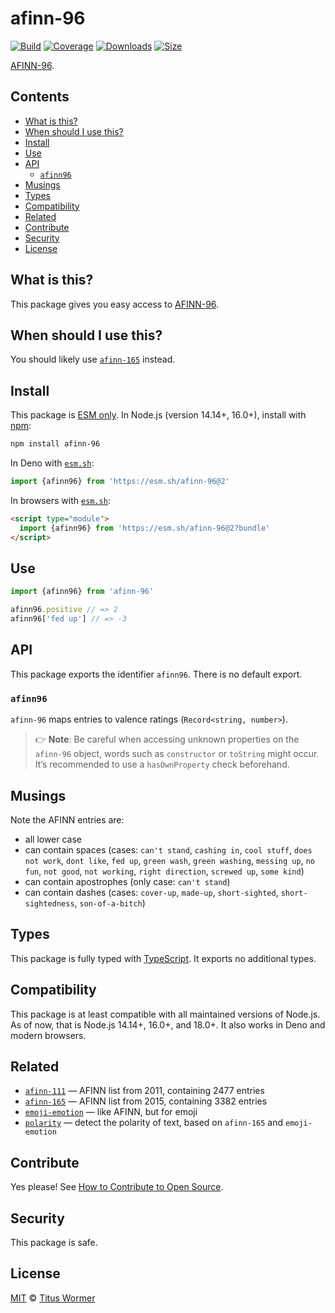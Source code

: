 # afinn-96

[![Build][build-badge]][build]
[![Coverage][coverage-badge]][coverage]
[![Downloads][downloads-badge]][downloads]
[![Size][size-badge]][size]

[AFINN-96][].

## Contents

*   [What is this?](#what-is-this)
*   [When should I use this?](#when-should-i-use-this)
*   [Install](#install)
*   [Use](#use)
*   [API](#api)
    *   [`afinn96`](#afinn96)
*   [Musings](#musings)
*   [Types](#types)
*   [Compatibility](#compatibility)
*   [Related](#related)
*   [Contribute](#contribute)
*   [Security](#security)
*   [License](#license)

## What is this?

This package gives you easy access to [AFINN-96][].

## When should I use this?

You should likely use [`afinn-165`][afinn-165] instead.

## Install

This package is [ESM only][esm].
In Node.js (version 14.14+, 16.0+), install with [npm][]:

```sh
npm install afinn-96
```

In Deno with [`esm.sh`][esmsh]:

```js
import {afinn96} from 'https://esm.sh/afinn-96@2'
```

In browsers with [`esm.sh`][esmsh]:

```html
<script type="module">
  import {afinn96} from 'https://esm.sh/afinn-96@2?bundle'
</script>
```

## Use

```js
import {afinn96} from 'afinn-96'

afinn96.positive // => 2
afinn96['fed up'] // => -3
```

## API

This package exports the identifier `afinn96`.
There is no default export.

### `afinn96`

`afinn-96` maps entries to valence ratings (`Record<string, number>`).

> 👉 **Note**:
> Be careful when accessing unknown properties on the `afinn-96` object, words
> such as `constructor` or `toString` might occur.
> It’s recommended to use a `hasOwnProperty` check beforehand.

## Musings

Note the AFINN entries are:

*   all lower case
*   can contain spaces (cases: `can't stand`, `cashing in`,
    `cool stuff`, `does not work`, `dont like`, `fed up`, `green wash`,
    `green washing`, `messing up`, `no fun`, `not good`, `not working`,
    `right direction`, `screwed up`, `some kind`)
*   can contain apostrophes (only case: `can't stand`)
*   can contain dashes (cases: `cover-up`, `made-up`, `short-sighted`,
    `short-sightedness`, `son-of-a-bitch`)

## Types

This package is fully typed with [TypeScript][].
It exports no additional types.

## Compatibility

This package is at least compatible with all maintained versions of Node.js.
As of now, that is Node.js 14.14+, 16.0+, and 18.0+.
It also works in Deno and modern browsers.

## Related

*   [`afinn-111`](https://github.com/words/afinn-111)
    — AFINN list from 2011, containing 2477 entries
*   [`afinn-165`](https://github.com/words/afinn-165)
    — AFINN list from 2015, containing 3382 entries
*   [`emoji-emotion`](https://github.com/words/emoji-emotion)
    — like AFINN, but for emoji
*   [`polarity`](https://github.com/words/polarity)
    — detect the polarity of text, based on `afinn-165` and `emoji-emotion`

## Contribute

Yes please!
See [How to Contribute to Open Source][contribute].

## Security

This package is safe.

## License

[MIT][license] © [Titus Wormer][author]

<!-- Definitions -->

[build-badge]: https://github.com/words/afinn-96/workflows/main/badge.svg

[build]: https://github.com/words/afinn-96/actions

[coverage-badge]: https://img.shields.io/codecov/c/github/words/afinn-96.svg

[coverage]: https://codecov.io/github/words/afinn-96

[downloads-badge]: https://img.shields.io/npm/dm/afinn-96.svg

[downloads]: https://www.npmjs.com/package/afinn-96

[size-badge]: https://img.shields.io/bundlephobia/minzip/afinn-96.svg

[size]: https://bundlephobia.com/result?p=afinn-96

[npm]: https://docs.npmjs.com/cli/install

[esm]: https://gist.github.com/sindresorhus/a39789f98801d908bbc7ff3ecc99d99c

[esmsh]: https://esm.sh

[typescript]: https://www.typescriptlang.org

[contribute]: https://opensource.guide/how-to-contribute/

[license]: license

[author]: https://wooorm.com

[afinn-96]: https://www2.imm.dtu.dk/pubdb/views/publication_details.php?id=6010

[afinn-165]: https://github.com/words/afinn-165
